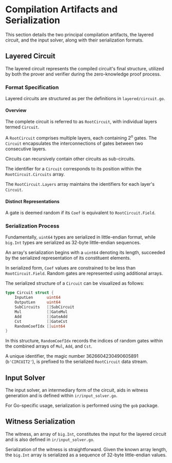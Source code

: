 # Compilation Artifacts and Serialization

This section details the two principal compilation artifacts, the layered circuit, and the input solver, along with their serialization formats.

## Layered Circuit

The layered circuit represents the compiled circuit's final structure, utilized by both the prover and verifier during the zero-knowledge proof process.

### Format Specification

Layered circuits are structured as per the definitions in `layered/circuit.go`.

#### Overview

The complete circuit is referred to as `RootCircuit`, with individual layers termed `Circuit`.

A `RootCircuit` comprises multiple layers, each containing $2^n$ gates. The `Circuit` encapsulates the interconnections of gates between two consecutive layers.

Circuits can recursively contain other circuits as sub-circuits.

The identifier for a `Circuit` corresponds to its position within the `RootCircuit.Circuits` array.

The `RootCircuit.Layers` array maintains the identifiers for each layer's `Circuit`.

#### Distinct Representations

A gate is deemed random if its `Coef` is equivalent to `RootCircuit.Field`.

### Serialization Process

Fundamentally, `uint64` types are serialized in little-endian format, while `big.Int` types are serialized as 32-byte little-endian sequences.

An array's serialization begins with a `uint64` denoting its length, succeeded by the serialized representation of its constituent elements.

In serialized form, `Coef` values are constrained to be less than `RootCircuit.Field`. Random gates are represented using additional arrays.

The serialized structure of a `Circuit` can be visualized as follows:

```go
type Circuit struct {
    InputLen      uint64
    OutputLen     uint64
    SubCircuits   []SubCircuit
    Mul           []GateMul
    Add           []GateAdd
    Cst           []GateCst
    RandomCoefIdx []uint64
}
```

In this structure, `RandomCoefIdx` records the indices of random gates within the combined arrays of `Mul`, `Add`, and `Cst`.

A unique identifier, the magic number 3626604230490605891 (`b'CIRCUIT2'`), is prefixed to the serialized `RootCircuit` data stream.

## Input Solver

The input solver, an intermediary form of the circuit, aids in witness generation and is defined within `ir/input_solver.go`.

For Go-specific usage, serialization is performed using the `gob` package.

## Witness Serialization

The witness, an array of `big.Int`, constitutes the input for the layered circuit and is also defined in `ir/input_solver.go`.

Serialization of the witness is straightforward. Given the known array length, the `big.Int` array is serialized as a sequence of 32-byte little-endian values.